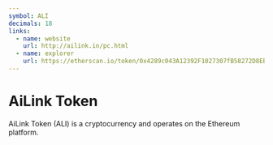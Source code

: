 ```yaml
---
symbol: ALI
decimals: 18
links:
  - name: website
    url: http://ailink.in/pc.html
  - name: explorer
    url: https://etherscan.io/token/0x4289c043A12392F1027307fB58272D8EBd853912
---
```


# AiLink Token

AiLink Token (ALI) is a cryptocurrency and operates on the Ethereum platform.
